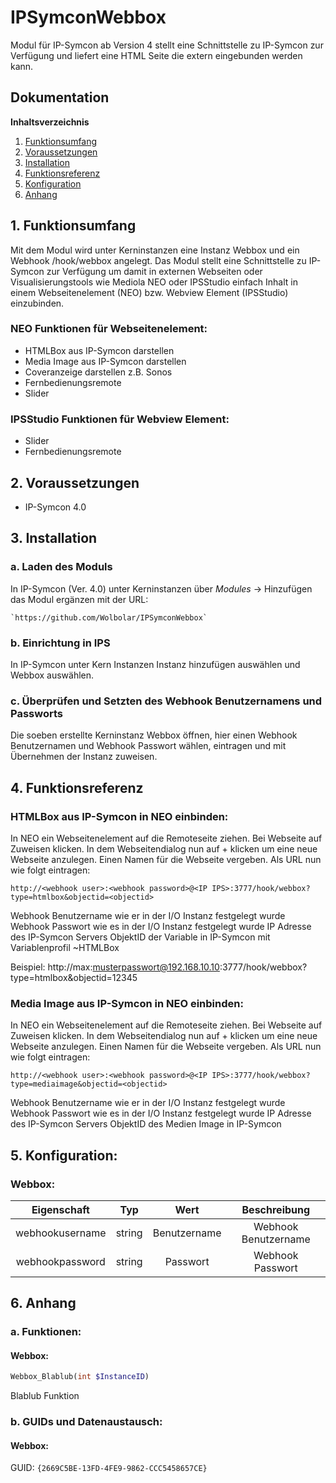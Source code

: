 # IPSymconWebbox

Modul für IP-Symcon ab Version 4 stellt eine Schnittstelle zu IP-Symcon zur Verfügung und liefert eine HTML Seite die extern eingebunden werden kann.

## Dokumentation

**Inhaltsverzeichnis**

1. [Funktionsumfang](#1-funktionsumfang)  
2. [Voraussetzungen](#2-voraussetzungen)  
3. [Installation](#3-installation)  
4. [Funktionsreferenz](#4-funktionsreferenz)
5. [Konfiguration](#5-konfiguartion)  
6. [Anhang](#6-anhang)  

## 1. Funktionsumfang

Mit dem Modul wird unter Kerninstanzen eine Instanz Webbox und ein Webhook /hook/webbox angelegt. Das Modul stellt eine Schnittstelle zu IP-Symcon zur Verfügung
um damit in externen Webseiten oder Visualisierungstools wie Mediola NEO oder IPSStudio einfach Inhalt in einem Webseitenelement (NEO) bzw. Webview Element (IPSStudio) einzubinden.

### NEO Funktionen für Webseitenelement:  

* HTMLBox aus IP-Symcon darstellen
* Media Image aus IP-Symcon darstellen
* Coveranzeige darstellen z.B. Sonos
* Fernbedienungsremote
* Slider

### IPSStudio Funktionen für Webview Element: 

* Slider
* Fernbedienungsremote

## 2. Voraussetzungen

 - IP-Symcon 4.0

## 3. Installation

### a. Laden des Moduls

In IP-Symcon (Ver. 4.0) unter Kerninstanzen über _*Modules*_ -> Hinzufügen das Modul ergänzen mit der URL:
	
    `https://github.com/Wolbolar/IPSymconWebbox`  
	
### b. Einrichtung in IPS

In IP-Symcon unter Kern Instanzen Instanz hinzufügen auswählen und Webbox auswählen.

### c. Überprüfen und Setzten des Webhook Benutzernamens und Passworts

Die soeben erstellte Kerninstanz Webbox öffnen, hier einen Webhook Benutzernamen und Webhook Passwort wählen, eintragen und mit Übernehmen der Instanz zuweisen.


## 4. Funktionsreferenz

### HTMLBox aus IP-Symcon in NEO einbinden:

In NEO ein Webseitenelement auf die Remoteseite ziehen. Bei Webseite auf Zuweisen klicken. In dem Webseitendialog nun auf + klicken um eine neue Webseite anzulegen. Einen Namen für die Webseite vergeben.
Als URL nun wie folgt eintragen:
```
http://<webhook user>:<webhook password>@<IP IPS>:3777/hook/webbox?type=htmlbox&objectid=<objectid>
```
<webhook user>      Webhook Benutzername wie er in der I/O Instanz festgelegt wurde
<webhook password>  Webhook Passwort wie es in der I/O Instanz festgelegt wurde
<IP IPS>            IP Adresse des IP-Symcon Servers
<objectid>          ObjektID der Variable in IP-Symcon mit Variablenprofil ~HTMLBox 

Beispiel:
http://max:musterpasswort@192.168.10.10:3777/hook/webbox?type=htmlbox&objectid=12345


### Media Image aus IP-Symcon in NEO einbinden:	

In NEO ein Webseitenelement auf die Remoteseite ziehen. Bei Webseite auf Zuweisen klicken. In dem Webseitendialog nun auf + klicken um eine neue Webseite anzulegen. Einen Namen für die Webseite vergeben.
Als URL nun wie folgt eintragen:
```
http://<webhook user>:<webhook password>@<IP IPS>:3777/hook/webbox?type=mediaimage&objectid=<objectid>
```
<webhook user>      Webhook Benutzername wie er in der I/O Instanz festgelegt wurde
<webhook password>  Webhook Passwort wie es in der I/O Instanz festgelegt wurde
<IP IPS>            IP Adresse des IP-Symcon Servers
<objectid>          ObjektID des Medien Image in IP-Symcon 

## 5. Konfiguration:

### Webbox:

| Eigenschaft         | Typ     | Wert            | Beschreibung                                 |
| :-----------------: | :-----: | :-------------: | :------------------------------------------: |
| webhookusername     | string  | Benutzername    | Webhook Benutzername                         |
| webhookpassword     | string  | Passwort        | Webhook Passwort                             |


## 6. Anhang

###  a. Funktionen:

#### Webbox:

```php
Webbox_Blablub(int $InstanceID)
```
Blablub Funktion


###  b. GUIDs und Datenaustausch:

#### Webbox:

GUID: `{2669C5BE-13FD-4FE9-9862-CCC5458657CE}` 



